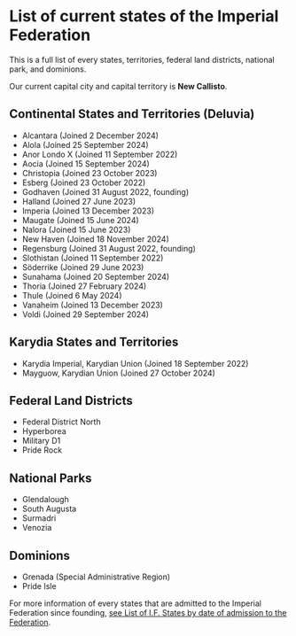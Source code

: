 # List of current states of the Imperial Federation

This is a full list of every states, territories, federal land districts, national park, and dominions.

Our current capital city and capital territory is **New Callisto**.

## Continental States and Territories (Deluvia)

- Alcantara (Joined 2 December 2024)
- Alola (Joined 25 September 2024)
- Anor Londo X (Joined 11 September 2022)
- Aocia (Joined 15 September 2024)
- Christopia (Joined 23 October 2023)
- Esberg (Joined 23 October 2022)
- Godhaven (Joined 31 August 2022, founding)
- Halland (Joined 27 June 2023)
- Imperia (Joined 13 December 2023)
- Maugate (Joined 15 June 2024)
- Nalora (Joined 15 June 2023)
- New Haven (Joined 18 November 2024)
- Regensburg (Joined 31 August 2022, founding)
- Slothistan (Joined 11 September 2022)
- Söderrike (Joined 29 June 2023)
- Sunahama (Joined 20 September 2024)
- Thoria (Joined 27 February 2024)
- Thule (Joined 6 May 2024)
- Vanaheim (Joined 13 December 2023)
- Voldi (Joined 29 September 2024)

## Karydia States and Territories

- Karydia Imperial, Karydian Union (Joined 18 September 2022)
- Mayguow, Karydian Union (Joined 27 October 2024)

## Federal Land Districts

- Federal District North
- Hyperborea
- Military D1
- Pride Rock

## National Parks

- Glendalough
- South Augusta
- Surmadri
- Venozia

## Dominions

- Grenada (Special Administrative Region)
- Pride Isle

For more information of every states that are admitted to the Imperial Federation since founding, [see List of I.F. States by date of admission to the Federation](https://civwiki.org/wiki/List_of_I.F._states_by_date_of_admission_to_the_Federation).
